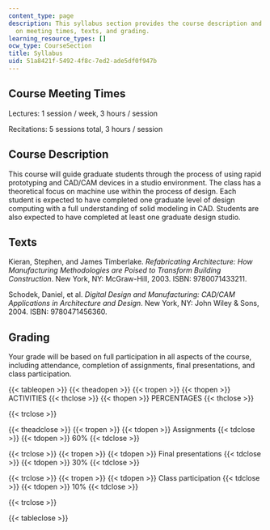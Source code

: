 ```yaml
---
content_type: page
description: This syllabus section provides the course description and information
  on meeting times, texts, and grading.
learning_resource_types: []
ocw_type: CourseSection
title: Syllabus
uid: 51a8421f-5492-4f8c-7ed2-ade5df0f947b
---
```


Course Meeting Times
--------------------

Lectures: 1 session / week, 3 hours / session

Recitations: 5 sessions total, 3 hours / session

Course Description
------------------

This course will guide graduate students through the process of using rapid prototyping and CAD/CAM devices in a studio environment. The class has a theoretical focus on machine use within the process of design. Each student is expected to have completed one graduate level of design computing with a full understanding of solid modeling in CAD. Students are also expected to have completed at least one graduate design studio.

Texts
-----

Kieran, Stephen, and James Timberlake. _Refabricating Architecture: How Manufacturing Methodologies are Poised to Transform Building Construction_. New York, NY: McGraw-Hill, 2003. ISBN: 9780071433211.

Schodek, Daniel, et al. _Digital Design and Manufacturing: CAD/CAM Applications in Architecture and Design_. New York, NY: John Wiley & Sons, 2004. ISBN: 9780471456360.

Grading
-------

Your grade will be based on full participation in all aspects of the course, including attendance, completion of assignments, final presentations, and class participation.

{{< tableopen >}}
{{< theadopen >}}
{{< tropen >}}
{{< thopen >}}
ACTIVITIES
{{< thclose >}}
{{< thopen >}}
PERCENTAGES
{{< thclose >}}

{{< trclose >}}

{{< theadclose >}}
{{< tropen >}}
{{< tdopen >}}
Assignments
{{< tdclose >}}
{{< tdopen >}}
60%
{{< tdclose >}}

{{< trclose >}}
{{< tropen >}}
{{< tdopen >}}
Final presentations
{{< tdclose >}}
{{< tdopen >}}
30%
{{< tdclose >}}

{{< trclose >}}
{{< tropen >}}
{{< tdopen >}}
Class participation
{{< tdclose >}}
{{< tdopen >}}
10%
{{< tdclose >}}

{{< trclose >}}

{{< tableclose >}}